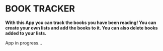 # BOOK TRACKER

**With this App you can track the books you have been reading! You can create your own lists and add the books to it. You can also delete books added to your lists.**


App in progress...
